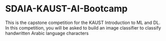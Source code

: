 # SDAIA-KAUST-AI-Bootcamp
This is the capstone competition for the KAUST Introduction to ML and DL. In this competition, you will be asked to build an image classifier to classify handwritten Arabic language characters
